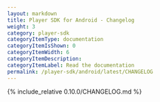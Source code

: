 ```yaml
---
layout: markdown
title: Player SDK for Android - Changelog
weight: 3
category: player-sdk
categoryItemType: documentation
categoryItemIsShown: 0
categoryItemWidth: 6
categoryItemDescription:
categoryItemLabel: Read the documentation
permalink: /player-sdk/android/latest/CHANGELOG
---
```

{% include_relative 0.10.0/CHANGELOG.md  %}
